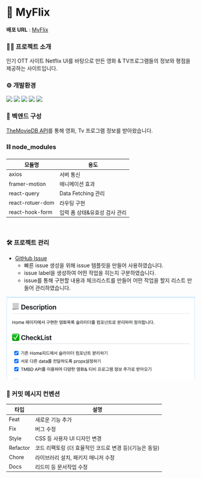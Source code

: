 # 🍿 MyFlix

**배포 URL** : [MyFlix](myflix-jun.netlify.app)
<br>

### 🙋‍♂️ 프로젝트 소개

인기 OTT 사이트 Netflix UI를 바탕으로 만든 영화 & TV프로그램들의 정보와 평점을 제공하는 사이트입니다.
<br>

### ⚙ 개발환경

<img src="https://img.shields.io/badge/React-61DAFB?style=flat-square&logo=react&logoColor=white"/> <img src="https://img.shields.io/badge/TypeScript-3178C6?style=flat-square&logo=typescript&logoColor=white"/> <img src="https://img.shields.io/badge/Styled Components-DB7093?style=flat-square&logo=styledcomponents&logoColor=white"/> <img src="https://img.shields.io/badge/React Router-CA4245?style=flat-square&logo=reactrouter&logoColor=white"/> <img src="https://img.shields.io/badge/React Query-FF4154?style=flat-square&logo=reactquery&logoColor=white"/>
<br>

### 🔩 벡엔드 구성

[TheMovieDB API](https://developer.themoviedb.org/reference/intro/getting-started)를 통해 영화, Tv 프로그램 정보를 받아왔습니다.
<br>

### ⛓ node_modules

| 모듈명           | 용도                          |
| ---------------- | ----------------------------- |
| axios            | 서버 통신                     |
| framer-motion    | 애니메이션 효과               |
| react-query      | Data Fetching 관리            |
| react-rotuer-dom | 라우팅 구현                   |
| react-hook-form  | 입력 폼 상태&유효성 검사 관리 |

<br>

### 🛠 프로젝트 관리

- [GitHub Issue](https://github.com/junny97/myflix/issues)
  - 빠른 issue 생성을 위해 issue 템플릿을 만들어 사용하였습니다.
  - issue label을 생성하여 어떤 작업을 히는지 구분하였습니다.
  - issue를 통해 구현할 내용과 체크리스트를 만들어 어떤 작업을 할지 리스트 만들어 관리하였습니다.

![Github issue img](image.png)
<br>

### 📃 커밋 메시지 컨벤션

| 타입     | 설명                                                    |
| -------- | ------------------------------------------------------- |
| Feat     | 새로운 기능 추가                                        |
| Fix      | 버그 수정                                               |
| Style    | CSS 등 사용자 UI 디자인 변경                            |
| Refactor | 코드 리팩토링 (더 효율적인 코드로 변경 등)(기능은 동일) |
| Chore    | 라이브러리 설치, 패키지 매니저 수정                     |
| Docs     | 리드미 등 문서작업 수정                                 |
